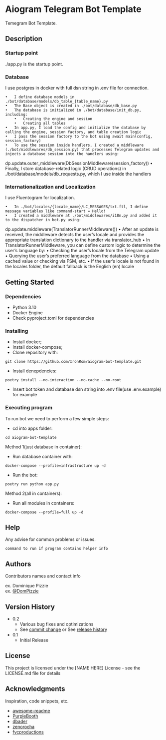 # Aiogram Telegram Bot Template 

Temegram Bot Template.

## Description

### Startup point

./app.py is the startup point.

### Database

I use postgres in docker with full dsn string in .env file for connection.

	•	I define database models in ./bot/database/models/db_table_{table_name}.py
	•	The Base object is created in ./bot/database/db_base.py
	•	The database is initialized in ./bot/database/init_db.py, including:
	    •	Creating the engine and session
	    •	Creating all tables
	•	In app.py, I load the config and initialize the database by calling the engine, session factory, and table creation logic
	•	I pass the session factory to the bot using await main(config, session_factory)
	•	To use the session inside handlers, I created a middleware (./bot/middlewares/db_session.py) that processes Telegram updates and injects a database session into the handlers using:
dp.update.outer_middleware(DbSessionMiddleware(session_factory))
	•	Finally, I store database-related logic (CRUD operations) in ./bot/database/models/db_requests.py, which I use inside the handlers

### Internationalization and Localization

I use Fluentogram for localization.

	•	In ./bot/locales/{locale_name}/LC_MESSAGES/txt.ftl, I define message variables like command-start = Hello!
	•	I created a middleware at ./bot/middlewares/i18n.py and added it to the dispatcher in bot.py using:
dp.update.middleware(TranslatorRunnerMiddleware())
	•	After an update is received, the middleware detects the user’s locale and provides the appropriate translation dictionary to the handler via translator_hub
	•	In TranslatorRunnerMiddleware, you can define custom logic to determine the user’s language by:
	•	Checking the user’s locale from the Telegram update
	•	Querying the user’s preferred language from the database
	•	Using a cached value or checking via FSM, etc.
	•	If the user’s locale is not found in the locales folder, the default fallback is the English (en) locale

## Getting Started

### Dependencies

- Python 3.10
- Docker Engine
- Check pyproject.toml for dependencies

### Installing

- Install docker;
- Install docker-compose;
- Clone repository with:
```shell
git clone https://github.com/IronRom/aiogram-bot-template.git
```
- Install denepdencies:
```shell
poetry install --no-interaction --no-cache --no-root  
```
- Insert bot token and database dsn string into .env file(use .env.example) for example

### Executing program

To run bot we need to perform a few simple steps:

- cd into apps folder:
```shell
cd aiogram-bot-template
```

Method 1(just database in container):

- Run database container with:
```shell
docker-compose --profile=infrastructure up -d
```
- Run the bot:
```shell
poetry run python app.py
```

Method 2(all in containers):

- Run all modules in containers:

```shell
docker-compose --profile=full up -d
```


## Help

Any advise for common problems or issues.
```
command to run if program contains helper info
```

## Authors

Contributors names and contact info

ex. Dominique Pizzie  
ex. [@DomPizzie](https://twitter.com/dompizzie)

## Version History

* 0.2
    * Various bug fixes and optimizations
    * See [commit change]() or See [release history]()
* 0.1
    * Initial Release

## License

This project is licensed under the [NAME HERE] License - see the LICENSE.md file for details

## Acknowledgments

Inspiration, code snippets, etc.
* [awesome-readme](https://github.com/matiassingers/awesome-readme)
* [PurpleBooth](https://gist.github.com/PurpleBooth/109311bb0361f32d87a2)
* [dbader](https://github.com/dbader/readme-template)
* [zenorocha](https://gist.github.com/zenorocha/4526327)
* [fvcproductions](https://gist.github.com/fvcproductions/1bfc2d4aecb01a834b46)